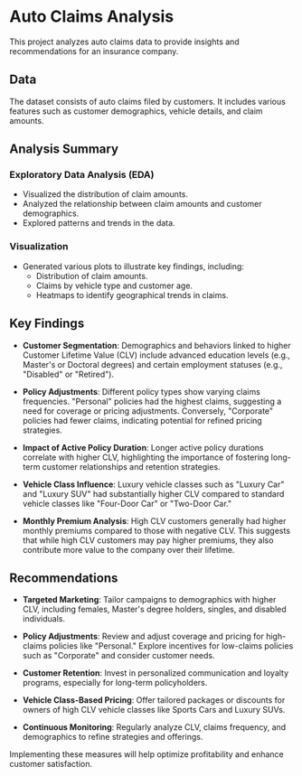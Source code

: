 # Auto Claims Analysis

This project analyzes auto claims data to provide insights and recommendations for an insurance company.

## Data

The dataset consists of auto claims filed by customers. It includes various features such as customer demographics, vehicle details, and claim amounts.

## Analysis Summary

### Exploratory Data Analysis (EDA)
- Visualized the distribution of claim amounts.
- Analyzed the relationship between claim amounts and customer demographics.
- Explored patterns and trends in the data.

### Visualization
- Generated various plots to illustrate key findings, including:
  - Distribution of claim amounts.
  - Claims by vehicle type and customer age.
  - Heatmaps to identify geographical trends in claims.

## Key Findings

- **Customer Segmentation**: Demographics and behaviors linked to higher Customer Lifetime Value (CLV) include advanced education levels (e.g., Master's or Doctoral degrees) and certain employment statuses (e.g., "Disabled" or "Retired").

- **Policy Adjustments**: Different policy types show varying claims frequencies. "Personal" policies had the highest claims, suggesting a need for coverage or pricing adjustments. Conversely, "Corporate" policies had fewer claims, indicating potential for refined pricing strategies.

- **Impact of Active Policy Duration**: Longer active policy durations correlate with higher CLV, highlighting the importance of fostering long-term customer relationships and retention strategies.

- **Vehicle Class Influence**: Luxury vehicle classes such as "Luxury Car" and "Luxury SUV" had substantially higher CLV compared to standard vehicle classes like "Four-Door Car" or "Two-Door Car."

- **Monthly Premium Analysis**: High CLV customers generally had higher monthly premiums compared to those with negative CLV. This suggests that while high CLV customers may pay higher premiums, they also contribute more value to the company over their lifetime.

## Recommendations

- **Targeted Marketing**: Tailor campaigns to demographics with higher CLV, including females, Master's degree holders, singles, and disabled individuals.

- **Policy Adjustments**: Review and adjust coverage and pricing for high-claims policies like "Personal." Explore incentives for low-claims policies such as "Corporate" and consider customer needs.

- **Customer Retention**: Invest in personalized communication and loyalty programs, especially for long-term policyholders.

- **Vehicle Class-Based Pricing**: Offer tailored packages or discounts for owners of high CLV vehicle classes like Sports Cars and Luxury SUVs.

- **Continuous Monitoring**: Regularly analyze CLV, claims frequency, and demographics to refine strategies and offerings.

Implementing these measures will help optimize profitability and enhance customer satisfaction.
